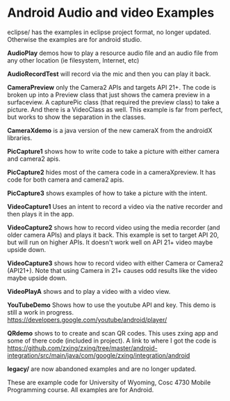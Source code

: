 Android Audio and video Examples
===========

eclipse/ has the examples in eclipse project format, no longer updated.  Otherwise the examples are for android studio.

<b>AudioPlay</b> demos how to play a resource audio file and an audio file from any other location (ie filesystem, Internet, etc)

<b>AudioRecordTest</b> will record via the mic and then you can play it back.

<b>CameraPreview</b> only the Camera2 APIs and targets API 21+.  The code is broken up into a Preview class that just shows the camera preview in a surfaceview.  A capturePic class (that required the preview class) to take a picture. And there is a VideoClass as well.  This example is far from perfect, but works to show the separation in the classes.

<b>CameraXdemo</b> is a java version of the new cameraX from the androidX libraries. 

<b>PicCapture1</b> shows how to write code to take a picture with either camera and camera2 apis.

<b>PicCapture2</b> hides most of the camera code in a cameraXpreview.  It has code for both camera and camera2 apis.

<b>PicCapture3</b> shows examples of how to take a picture with the intent.

<b>VideoCapture1</b> Uses an intent to record a video via the native recorder and then plays it in the app.

<b>VideoCapture2</b> shows how to record video using the media recorder (and older camera APIs) and plays it back.  This example is set to target API 20, but will run on higher APIs. It doesn't work well on API 21+ video maybe upside down. 

<b>VideoCapture3</b> shows how to record video with either Camera or Camera2 (API21+).  Note that using Camera in 21+ causes odd results like the video maybe upside down.

<b>VideoPlayA</b> shows and to play a video with a video view.

<b>YouTubeDemo</b> Shows how to use the youtube API and key.  This demo is still a work in progress.  https://developers.google.com/youtube/android/player/ 

<b>QRdemo</b> shows to to create and scan QR codes.  This uses zxing app and some of there code (included in project).
A link to where I got the code is https://github.com/zxing/zxing/tree/master/android-integration/src/main/java/com/google/zxing/integration/android 

<b>legacy/</b> are now abandoned examples and are no longer updated.

These are example code for University of Wyoming, Cosc 4730 Mobile Programming course.
All examples are for Android.